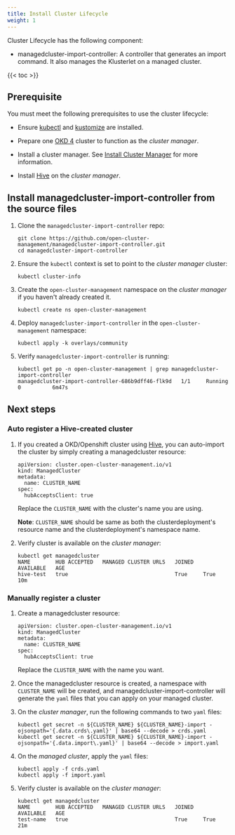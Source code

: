 ```yaml
---
title: Install Cluster Lifecycle
weight: 1
---
```


Cluster Lifecycle has the following component:
- managedcluster-import-controller: A controller that generates an import command. It also manages the Klusterlet on a managed cluster.

<!-- spellchecker-disable -->

{{< toc >}}

<!-- spellchecker-enable -->

## Prerequisite

You must meet the following prerequisites to use the cluster lifecycle:

- Ensure [kubectl](https://kubernetes.io/docs/tasks/tools/install-kubectl) and [kustomize](https://kubernetes-sigs.github.io/kustomize/installation) are installed.

- Prepare one [OKD 4](https://www.okd.io/) cluster to function as the _cluster manager_.

- Install a cluster manager. See [Install Cluster Manager](../install-cluster-manager) for more information.

- Install [Hive](https://github.com/openshift/hive/blob/master/docs/install.md#installing-community-release-via-operatorhub) on the _cluster manager_.

## Install managedcluster-import-controller from the source files

1. Clone the `managedcluster-import-controller` repo:

   ```Shell
   git clone https://github.com/open-cluster-management/managedcluster-import-controller.git
   cd managedcluster-import-controller
   ```

2. Ensure the `kubectl` context is set to point to the _cluster manager_ cluster:

   ```Shell
   kubectl cluster-info
   ```

3. Create the `open-cluster-management` namespace on the _cluster manager_ if you haven't already created it.
   ```Shell
   kubectl create ns open-cluster-management
   ```

4. Deploy `managedcluster-import-controller` in the `open-cluster-management` namespace:

   ```Shell
   kubectl apply -k overlays/community
   ```

5. Verify `managedcluster-import-controller` is running:
   ```Shell
   kubectl get po -n open-cluster-management | grep managedcluster-import-controller   
   managedcluster-import-controller-686b9dff46-flk9d   1/1     Running   0          6m47s
   ```


## Next steps

### Auto register a Hive-created cluster
1. If you created a OKD/Openshift cluster using [Hive](https://github.com/openshift/hive/blob/master/docs/using-hive.md#using-hive), you can auto-import the cluster by simply creating a managedcluster resource:

   ```
   apiVersion: cluster.open-cluster-management.io/v1
   kind: ManagedCluster
   metadata:
     name: CLUSTER_NAME
   spec:
     hubAcceptsClient: true
   ```
   Replace the `CLUSTER_NAME` with the cluster's name you are using.

   **Note**: `CLUSTER_NAME` should be same as both the clusterdeployment's resource name and the clusterdeployment's namespace name.


2. Verify cluster is available on the _cluster manager_:
   ```Shell
   kubectl get managedcluster                                                                                                    
   NAME        HUB ACCEPTED   MANAGED CLUSTER URLS   JOINED   AVAILABLE   AGE
   hive-test   true                                  True     True        10m

   ```


### Manually register a cluster

1. Create a managedcluster resource:

   ```
   apiVersion: cluster.open-cluster-management.io/v1
   kind: ManagedCluster
   metadata:
     name: CLUSTER_NAME
   spec:
     hubAcceptsClient: true
   ```

   Replace the `CLUSTER_NAME` with the name you want. 

2. Once the managedcluster resource is created, a namespace with `CLUSTER_NAME` will be created, and managedcluster-import-controller will generate the `yaml` files that you can apply on your managed cluster.

3. On the _cluster manager_, run the following commands to two `yaml` files:
   ```Shell
   kubectl get secret -n ${CLUSTER_NAME} ${CLUSTER_NAME}-import -ojsonpath='{.data.crds\.yaml}' | base64 --decode > crds.yaml
   kubectl get secret -n ${CLUSTER_NAME} ${CLUSTER_NAME}-import -ojsonpath='{.data.import\.yaml}' | base64 --decode > import.yaml
   ```

4. On the _managed cluster_, apply the `yaml` files:
   ```Shell
   kubectl apply -f crds.yaml
   kubectl apply -f import.yaml
   ```

5. Verify cluster is available on the _cluster manager_:
   ```Shell
   kubectl get managedcluster                                                                                                    
   NAME        HUB ACCEPTED   MANAGED CLUSTER URLS   JOINED   AVAILABLE   AGE
   test-name   true                                  True     True        21m
   ```

